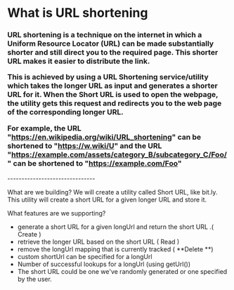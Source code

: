 <h1>What is URL shortening</h1>

<h3>URL shortening is a technique on the internet in which a Uniform Resource Locator (URL) can be made substantially shorter and still direct you to the required page. This shorter URL makes it easier to distribute the link.

This is achieved by using a URL Shortening service/utility which takes the longer URL as input and generates a shorter URL for it. When the Short URL is used to open the webpage, the utility gets this request and redirects you to the web page of the corresponding longer URL.


For example, the URL "https://en.wikipedia.org/wiki/URL_shortening" can be shortened to "https://w.wiki/U" and the URL "https://example.com/assets/category_B/subcategory_C/Foo/" can be shortened to "https://example.com/Foo"
</h3>
-------------------------------
<p>
What are we building?
We will create a utility called Short URL, like bit.ly. This utility will create a short URL for a given longer URL and store it.

What features are we supporting?
<ul>
<li>generate a short URL for a given longUrl and return the short URL .( Create )</li>
<li>retrieve the longer URL based on the short URL ( Read )</li>
<li>remove the longUrl mapping that is currently tracked ( **Delete **)</li>
<li>custom shortUrl can be specified for a longUrl</li>
<li>Number of successful lookups for a longUrl (using getUrl())</li>
<li>The short URL could be one we've randomly generated or one specified by the user.</li>
</ul>


</p>